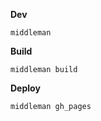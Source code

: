 **Dev**
```
middleman
```

**Build**
```
middleman build
```

**Deploy**
```
middleman gh_pages
```
